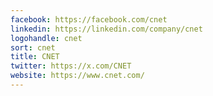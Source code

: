 ```yaml
---
facebook: https://facebook.com/cnet
linkedin: https://linkedin.com/company/cnet
logohandle: cnet
sort: cnet
title: CNET
twitter: https://x.com/CNET
website: https://www.cnet.com/
---
```

